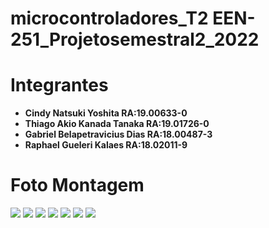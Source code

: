 # microcontroladores_T2 EEN-251_Projetosemestral2_2022

# Integrantes
- **Cindy Natsuki Yoshita          RA:19.00633-0**
- **Thiago Akio Kanada Tanaka      RA:19.01726-0**
- **Gabriel Belapetravicius Dias   RA:18.00487-3**
- **Raphael Gueleri Kalaes         RA:18.02011-9**

# Foto Montagem
<img src="https://github.com/cindyoshita/microcontroladores_T2/blob/main/PHOTO-2022-10-13-16-38-03.jpg"/>
<img src="https://github.com/cindyoshita/microcontroladores_T2/blob/main/PHOTO-2022-10-13-16-38-04%20(1).jpg"/>
<img src="https://github.com/cindyoshita/microcontroladores_T2/blob/main/PHOTO-2022-10-13-16-38-04.jpg"/>
<img src="https://github.com/cindyoshita/microcontroladores_T2/blob/main/PHOTO-2022-10-13-16-38-59.jpg"/>
<img src="https://github.com/cindyoshita/microcontroladores_T2/blob/main/PHOTO-2022-10-13-16-39-00.jpg"/>
<img src="https://github.com/cindyoshita/microcontroladores_T2/blob/main/PHOTO-2022-10-13-16-39-01%20(1).jpg"/>
<img src="https://github.com/cindyoshita/microcontroladores_T2/blob/main/PHOTO-2022-10-13-16-39-01.jpg"/>
